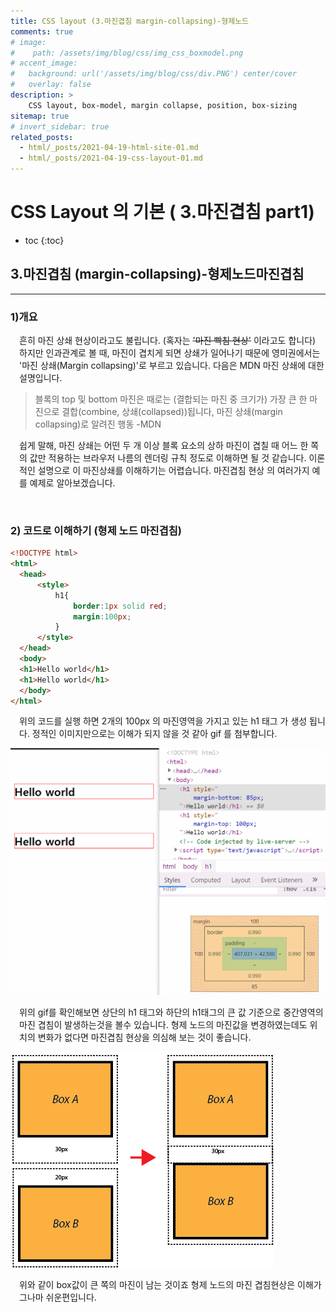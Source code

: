 ```yaml
---
title: CSS layout (3.마진겹침 margin-collapsing)-형제노드
comments: true
# image: 
#    path: /assets/img/blog/css/img_css_boxmodel.png
# accent_image: 
#   background: url('/assets/img/blog/css/div.PNG') center/cover
#   overlay: false
description: >
    CSS layout, box-model, margin collapse, position, box-sizing
sitemap: true
# invert_sidebar: true
related_posts:
  - html/_posts/2021-04-19-html-site-01.md
  - html/_posts/2021-04-19-css-layout-01.md
---
```


# CSS Layout 의 기본 ( 3.마진겹침 part1)

* toc
{:toc}


## 3.마진겹침 (margin-collapsing)-형제노드마진겹침
---

### 1)개요  
<p style="padding-left:1em">
 흔히 마진 상쇄 현상이라고도 불립니다. (혹자는 <del>'마진 빡침 현상'</del> 이라고도 합니다) 하지만 인과관계로 볼 때, 마진이 겹치게 되면 상쇄가 일어나기 때문에 영미권에서는 '마진 상쇄(Margin collapsing)'로 부르고 있습니다. 다음은 MDN 마진 상쇄에 대한 설명입니다.
</p>

> 블록의 top 및 bottom 마진은 때로는 (결합되는 마진 중 크기가) 가장 큰 한 마진으로 결합(combine, 상쇄(collapsed))됩니다, 마진 상쇄(margin collapsing)로 알려진 행동
-MDN

<p style="padding-left:1em">
쉽게 말해, 마진 상쇄는 어떤 두 개 이상 블록 요소의 상하 마진이 겹칠 때 어느 한 쪽의 값만 적용하는 브라우저 나름의 렌더링 규칙 정도로 이해하면 될 것 같습니다. 
이론적인 설명으로 이 마진상쇄를 이해하기는 어렵습니다. 마진겹침 현상 의 여러가지 예를 예제로 알아보겠습니다.
</p>

<br />

### 2) 코드로 이해하기 (형제 노드 마진겹침)

```html
<!DOCTYPE html>
<html>
  <head>
      <style>
          h1{
              border:1px solid red;
              margin:100px;
          }
      </style>
  </head>
  <body>
  <h1>Hello world</h1>
  <h1>Hello world</h1>
  </body>
</html>
```

<p style="padding-left:1em">
위의 코드를 실행 하면 2개의 100px 의 마진영역을 가지고 있는 h1 태그 가 생성 됩니다. 정적인 이미지만으로는 이해가 되지 않을 것 같아 gif 를 첨부합니다.
</P>



![마진겹침1](/assets/img/blog/css/마진겹침1.gif "마진겹침 1")
<p style="padding-left:1em">
위의 gif를 확인해보면 상단의 h1 태그와 하단의 h1태그의 큰 값 기준으로 중간영역의 마진 겹침이 발생하는것을 볼수 있습니다. 형제 노드의 마진값을 변경하였는데도 위치의 변화가 없다면 마진겹침 현상을 의심해 보는 것이 좋습니다.
</P>

![마진겹침1](/assets/img/blog/css/margincol1.png "마진겹침 1")

<p style="padding-left:1em">
    위와 같이 box값이 큰 쪽의 마진이 남는 것이죠 
    형제 노드의 마진 겹침현상은 이해가 그나마 쉬운편입니다. 
</P>

<br />

